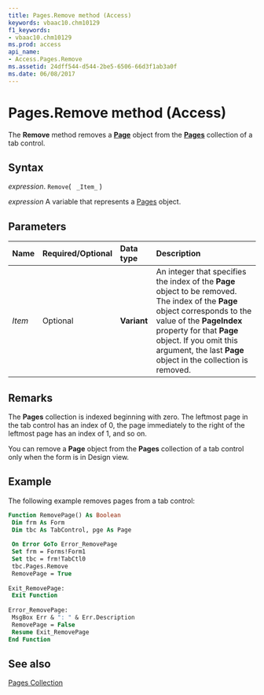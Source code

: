 ```yaml
---
title: Pages.Remove method (Access)
keywords: vbaac10.chm10129
f1_keywords:
- vbaac10.chm10129
ms.prod: access
api_name:
- Access.Pages.Remove
ms.assetid: 24dff544-d544-2be5-6506-66d3f1ab3a0f
ms.date: 06/08/2017
---
```



# Pages.Remove method (Access)

The  **Remove** method removes a **[Page](Access.Page.md)** object from the **[Pages](Access.Pages.md)** collection of a tab control.


## Syntax

_expression_. `Remove`( ` _Item_` )

_expression_ A variable that represents a [Pages](Access.Pages.md) object.


## Parameters



|Name|Required/Optional|Data type|Description|
|:-----|:-----|:-----|:-----|
| _Item_|Optional|**Variant**|An integer that specifies the index of the  **Page** object to be removed. The index of the **Page** object corresponds to the value of the **PageIndex** property for that **Page** object. If you omit this argument, the last **Page** object in the collection is removed.|

## Remarks

The  **Pages** collection is indexed beginning with zero. The leftmost page in the tab control has an index of 0, the page immediately to the right of the leftmost page has an index of 1, and so on.

You can remove a  **Page** object from the **Pages** collection of a tab control only when the form is in Design view.


## Example

The following example removes pages from a tab control:


```vb
Function RemovePage() As Boolean 
 Dim frm As Form 
 Dim tbc As TabControl, pge As Page 
 
 On Error GoTo Error_RemovePage 
 Set frm = Forms!Form1 
 Set tbc = frm!TabCtl0 
 tbc.Pages.Remove 
 RemovePage = True 
 
Exit_RemovePage: 
 Exit Function 
 
Error_RemovePage: 
 MsgBox Err & ": " & Err.Description 
 RemovePage = False 
 Resume Exit_RemovePage 
End Function
```


## See also


[Pages Collection](Access.Pages.md)

